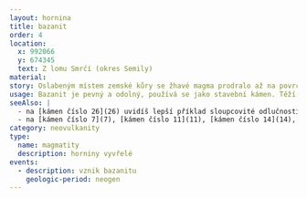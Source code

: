 ```yaml
---
layout: hornina
title: bazanit
order: 4
location:
  x: 992066
  y: 674345
  text: Z lomu Smrčí (okres Semily)
material: 
story: Oslabeným místem zemské kůry se žhavé magma prodralo až na povrch. V magmatu plavaly útržky hornin zemského pláště, tvořených hlavně zelenými krystaly olivínu. Z vulkánu hory Kozákov se vyvalil proud lávy, který zaplnil blízké říční údolí. Při chladnutí lávový proud rozpukal na nepravidelné svislé sloupce.
usage: Bazanit je pevný a odolný, používá se jako stavební kámen. Těží se v lomu, drtí se na menší kousky, které se pak třídí podle velikosti. Přidává se do betonových a asfaltových směsí pro stavební účely.
seeAlso: |
  - na [kámen číslo 26](26) uvidíš lepší příklad sloupcovité odlučnosti
  - na [kámen číslo 7](7), [kámen číslo 11](11), [kámen číslo 14](14), [kámen číslo 27](27), [kámen číslo 30](30), [kámen číslo 37](37), [kámen číslo 38](38), [kámen číslo 57](57) a [kámen číslo 70](70) - uvidíš, že výlevné vyvřeliny mohou vypadat i jinak
category: neovulkanity
type:
  name: magmatity
  description: horniny vyvřelé
events:
  - description: vznik bazanitu
    geologic-period: neogen
---
```


